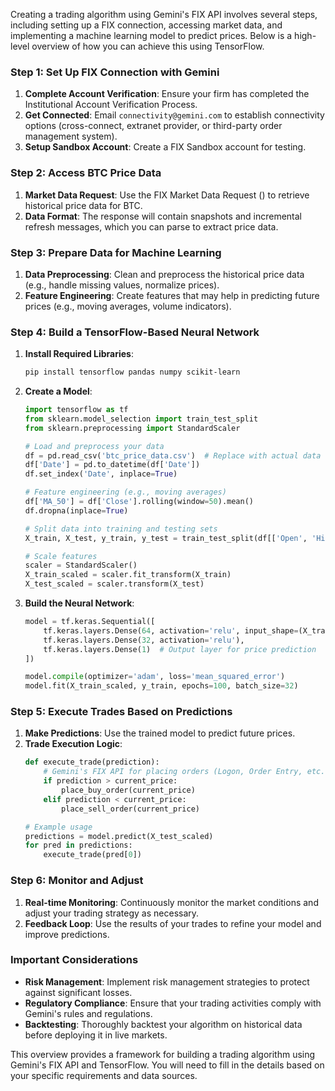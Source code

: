 Creating a trading algorithm using Gemini's FIX API involves several steps, including setting up a FIX connection, accessing market data, and implementing a machine learning model to predict prices. Below is a high-level overview of how you can achieve this using TensorFlow.

### Step 1: Set Up FIX Connection with Gemini

1. **Complete Account Verification**: Ensure your firm has completed the Institutional Account Verification Process.
2. **Get Connected**: Email `connectivity@gemini.com` to establish connectivity options (cross-connect, extranet provider, or third-party order management system).
3. **Setup Sandbox Account**: Create a FIX Sandbox account for testing.

### Step 2: Access BTC Price Data

1. **Market Data Request**: Use the FIX Market Data Request (<V>) to retrieve historical price data for BTC.
2. **Data Format**: The response will contain snapshots and incremental refresh messages, which you can parse to extract price data.

### Step 3: Prepare Data for Machine Learning

1. **Data Preprocessing**: Clean and preprocess the historical price data (e.g., handle missing values, normalize prices).
2. **Feature Engineering**: Create features that may help in predicting future prices (e.g., moving averages, volume indicators).

### Step 4: Build a TensorFlow-Based Neural Network

1. **Install Required Libraries**:
   ```bash
   pip install tensorflow pandas numpy scikit-learn
   ```
2. **Create a Model**:
   ```python
   import tensorflow as tf
   from sklearn.model_selection import train_test_split
   from sklearn.preprocessing import StandardScaler

   # Load and preprocess your data
   df = pd.read_csv('btc_price_data.csv')  # Replace with actual data loading
   df['Date'] = pd.to_datetime(df['Date'])
   df.set_index('Date', inplace=True)

   # Feature engineering (e.g., moving averages)
   df['MA_50'] = df['Close'].rolling(window=50).mean()
   df.dropna(inplace=True)

   # Split data into training and testing sets
   X_train, X_test, y_train, y_test = train_test_split(df[['Open', 'High', 'Low', 'Close']], df['Close'], test_size=0.2, random_state=42)

   # Scale features
   scaler = StandardScaler()
   X_train_scaled = scaler.fit_transform(X_train)
   X_test_scaled = scaler.transform(X_test)

3. **Build the Neural Network**:
   ```python
   model = tf.keras.Sequential([
       tf.keras.layers.Dense(64, activation='relu', input_shape=(X_train.shape[1],)),
       tf.keras.layers.Dense(32, activation='relu'),
       tf.keras.layers.Dense(1)  # Output layer for price prediction
   ])

   model.compile(optimizer='adam', loss='mean_squared_error')
   model.fit(X_train_scaled, y_train, epochs=100, batch_size=32)
   ```

### Step 5: Execute Trades Based on Predictions

1. **Make Predictions**: Use the trained model to predict future prices.
2. **Trade Execution Logic**:
   ```python
   def execute_trade(prediction):
       # Gemini's FIX API for placing orders (Logon, Order Entry, etc.)
       if prediction > current_price:
           place_buy_order(current_price)
       elif prediction < current_price:
           place_sell_order(current_price)

   # Example usage
   predictions = model.predict(X_test_scaled)
   for pred in predictions:
       execute_trade(pred[0])
   ```

### Step 6: Monitor and Adjust

1. **Real-time Monitoring**: Continuously monitor the market conditions and adjust your trading strategy as necessary.
2. **Feedback Loop**: Use the results of your trades to refine your model and improve predictions.

### Important Considerations

- **Risk Management**: Implement risk management strategies to protect against significant losses.
- **Regulatory Compliance**: Ensure that your trading activities comply with Gemini's rules and regulations.
- **Backtesting**: Thoroughly backtest your algorithm on historical data before deploying it in live markets.

This overview provides a framework for building a trading algorithm using Gemini's FIX API and TensorFlow. You will need to fill in the details based on your specific requirements and data sources.


